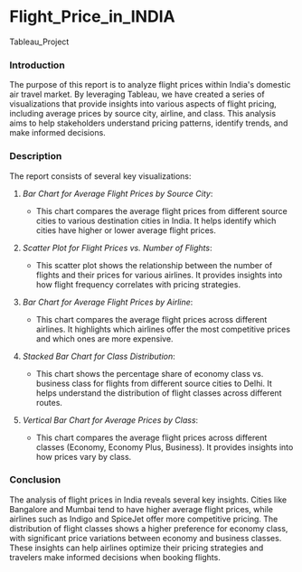 # Flight_Price_in_INDIA
Tableau_Project
### Introduction
The purpose of this report is to analyze flight prices within India's domestic air travel market. By leveraging Tableau, we have created a series of visualizations that provide insights into various aspects of flight pricing, including average prices by source city, airline, and class. This analysis aims to help stakeholders understand pricing patterns, identify trends, and make informed decisions.

### Description
The report consists of several key visualizations:

1. *Bar Chart for Average Flight Prices by Source City*:
   - This chart compares the average flight prices from different source cities to various destination cities in India. It helps identify which cities have higher or lower average flight prices.

2. *Scatter Plot for Flight Prices vs. Number of Flights*:
   - This scatter plot shows the relationship between the number of flights and their prices for various airlines. It provides insights into how flight frequency correlates with pricing strategies.

3. *Bar Chart for Average Flight Prices by Airline*:
   - This chart compares the average flight prices across different airlines. It highlights which airlines offer the most competitive prices and which ones are more expensive.

4. *Stacked Bar Chart for Class Distribution*:
   - This chart shows the percentage share of economy class vs. business class for flights from different source cities to Delhi. It helps understand the distribution of flight classes across different routes.

5. *Vertical Bar Chart for Average Prices by Class*:
   - This chart compares the average flight prices across different classes (Economy, Economy Plus, Business). It provides insights into how prices vary by class.

### Conclusion
The analysis of flight prices in India reveals several key insights. Cities like Bangalore and Mumbai tend to have higher average flight prices, while airlines such as Indigo and SpiceJet offer more competitive pricing. The distribution of flight classes shows a higher preference for economy class, with significant price variations between economy and business classes. These insights can help airlines optimize their pricing strategies and travelers make informed decisions when booking flights.
